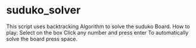# suduko_solver
 This script uses backtracking Algorithm to solve the suduko Board.
How to play:
Select on the box
Click any number and press enter
To automatically solve the board press space.
